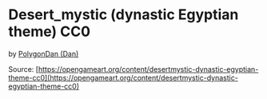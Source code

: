 # Desert_mystic (dynastic Egyptian theme) CC0

by [PolygonDan (Dan)](https://opengameart.org/users/polygondan)

Source: [https://opengameart.org/content/desertmystic-dynastic-egyptian-theme-cc0](https://opengameart.org/content/desertmystic-dynastic-egyptian-theme-cc0)

